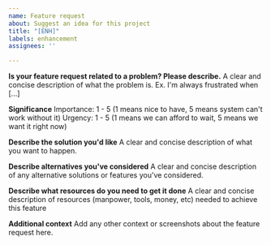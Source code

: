 ```yaml
---
name: Feature request
about: Suggest an idea for this project
title: "[ENH]"
labels: enhancement
assignees: ''

---
```


**Is your feature request related to a problem? Please describe.**
A clear and concise description of what the problem is. Ex. I'm always frustrated when [...]

**Significance**
Importance: 1 - 5 (1 means nice to have, 5 means system can't work without it)
Urgency: 1 - 5 (1 means we can afford to wait, 5 means we want it right now)

**Describe the solution you'd like**
A clear and concise description of what you want to happen.

**Describe alternatives you've considered**
A clear and concise description of any alternative solutions or features you've considered.

**Describe what resources do you need to get it done**
A clear and concise description of resources (manpower, tools, money, etc) needed to achieve this feature

**Additional context**
Add any other context or screenshots about the feature request here.
